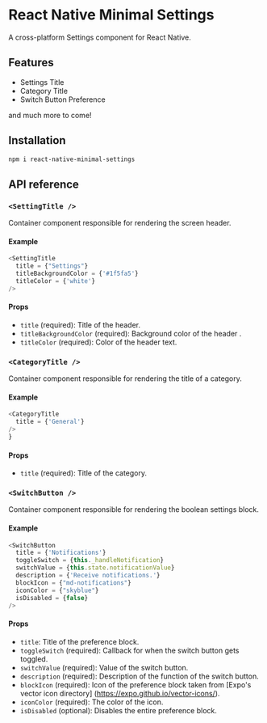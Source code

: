 # React Native Minimal Settings

A cross-platform Settings component for React Native.

## Features

- Settings Title
- Category Title
- Switch Button Preference

and much more to come!

## Installation

```sh
npm i react-native-minimal-settings
```

## API reference

### `<SettingTitle />`

Container component responsible for rendering the screen header.

#### Example

```js
<SettingTitle
  title = {"Settings"}
  titleBackgroundColor = {'#1f5fa5'}
  titleColor = {'white'}          
/>
```

#### Props

- `title` (required): Title of the header.
- `titleBackgroundColor` (required): Background color of the header .
- `titleColor` (required): Color of the header text.

### `<CategoryTitle />`

Container component responsible for rendering the title of a category.

#### Example

```js
<CategoryTitle
  title = {'General'}
/>
}
```

#### Props

- `title` (required): Title of the category.

### `<SwitchButton />`

Container component responsible for rendering the boolean settings block.

#### Example

```js
<SwitchButton
  title = {'Notifications'}
  toggleSwitch = {this._handleNotification}
  switchValue = {this.state.notificationValue}
  description = {'Receive notifications.'}
  blockIcon = {"md-notifications"}
  iconColor = {"skyblue"}
  isDisabled = {false}
/>
```

#### Props

- `title`: Title of the preference block.
- `toggleSwitch` (required): Callback for when the switch button gets toggled.
- `switchValue` (required): Value of the switch button.
- `description` (required): Description of the function of the switch button.
- `blockIcon`  (required): Icon of the preference block taken from [Expo's vector icon directory] (https://expo.github.io/vector-icons/).
- `iconColor` (required): The color of the icon.
- `isDisabled` (optional): Disables the entire preference block.
